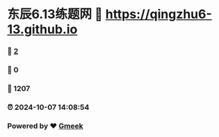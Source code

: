 # 东辰6.13练题网 :link: https://qingzhu6-13.github.io 
### :page_facing_up: [2](https://qingzhu6-13.github.io/tag.html) 
### :speech_balloon: 0 
### :hibiscus: 1207 
### :alarm_clock: 2024-10-07 14:08:54 
### Powered by :heart: [Gmeek](https://github.com/Meekdai/Gmeek)
